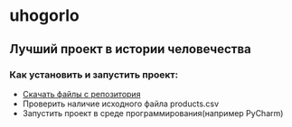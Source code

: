 # uhogorlo
## Лучший проект в истории человечества
### Как установить и запустить проект:
- [Скачать файлы с репозитория](https://github.com/apppchi/uhogorlo/tree/main)
- Проверить наличие исходного файла products.csv
- Запустить проект в среде программирования(например PyCharm)
